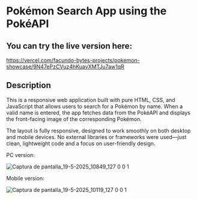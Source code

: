 # Pokémon Search App using the PokéAPI

## You can try the live version here: 
  https://vercel.com/facundo-bytes-projects/pokemon-showcase/9N47ePzCVuz4hKuavXMTJu7aw1qR

## Description
This is a responsive web application built with pure HTML, CSS, and JavaScript that allows users to search for a Pokémon by name. When a valid name is entered, the app fetches data from the PokéAPI and displays the front-facing image of the corresponding Pokémon.

The layout is fully responsive, designed to work smoothly on both desktop and mobile devices. No external libraries or frameworks were used—just clean, lightweight code and a focus on user-friendly design.

PC version:

![Captura de pantalla_19-5-2025_10849_127 0 0 1](https://github.com/user-attachments/assets/c9f1a7ef-fa73-4c95-b6ae-dca73164429a)

Mobile version:

![Captura de pantalla_19-5-2025_10119_127 0 0 1](https://github.com/user-attachments/assets/7b95037b-3e3c-4917-87cf-9fc6d9044d37)
